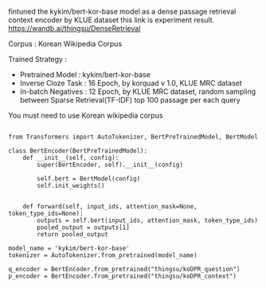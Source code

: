 fintuned the kykim/bert-kor-base model as a dense passage retrieval context encoder by KLUE dataset
this link is experiment result. https://wandb.ai/thingsu/DenseRetrieval

Corpus : Korean Wikipedia Corpus 

Trained Strategy : 
 - Pretrained Model : kykim/bert-kor-base 
 - Inverse Cloze Task : 16 Epoch, by korquad v 1.0, KLUE MRC dataset
 - In-batch Negatives : 12 Epoch, by KLUE MRC dataset, random sampling between Sparse Retrieval(TF-IDF) top 100 passage per each query
 
You must need to use Korean wikipedia corpus

<pre>
<code>
from Transformers import AutoTokenizer, BertPreTrainedModel, BertModel

class BertEncoder(BertPreTrainedModel):
    def __init__(self, config):
        super(BertEncoder, self).__init__(config)
        
        self.bert = BertModel(config)
        self.init_weights()


    def forward(self, input_ids, attention_mask=None, token_type_ids=None):
        outputs = self.bert(input_ids, attention_mask, token_type_ids)
        pooled_output = outputs[1]
        return pooled_output
        
model_name = 'kykim/bert-kor-base' 
tokenizer = AutoTokenizer.from_pretrained(model_name)

q_encoder = BertEncoder.from_pretrained("thingsu/koDPR_question")
p_encoder = BertEncoder.from_pretrained("thingsu/koDPR_context")

</code>
</pre>